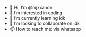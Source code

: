 - 👋 Hi, I’m @mjxxanon
- 👀 I’m interested in coding
- 🌱 I’m currently learning idk
- 💞️ I’m looking to collaborate on idk
- 📫 How to reach me: via whatsapp

<!---
mjxxanon/mjxxanon is a ✨ special ✨ repository because its `README.md` (this file) appears on your GitHub profile.
You can click the Preview link to take a look at your changes.
--->
